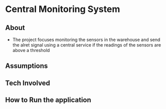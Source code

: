# Central Monitoring System 

## About 
- The project focuses monitoring the sensors in the warehouse and send the alret signal using a central service if the readings of the sensors are above a threshold 

## Assumptions 



## Tech Involved 


## How to Run the application 

